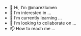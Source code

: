 - 👋 Hi, I’m @marezlomen
- 👀 I’m interested in ...
- 🌱 I’m currently learning ...
- 💞️ I’m looking to collaborate on ...
- 📫 How to reach me ...

<!---
marezlomen/marezlomen is a ✨ special ✨ repository because its `README.md` (this file) appears on your GitHub profile.
You can click the Preview link to take a look at your changes.
--->
